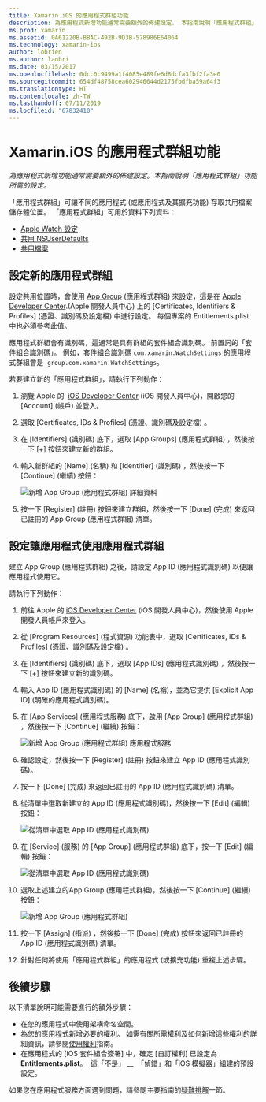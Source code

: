 ```yaml
---
title: Xamarin.iOS 的應用程式群組功能
description: 為應用程式新增功能通常需要額外的佈建設定。 本指南說明「應用程式群組」功能所需的設定。
ms.prod: xamarin
ms.assetid: 0A61220B-BBAC-492B-9D3B-578986E64064
ms.technology: xamarin-ios
author: lobrien
ms.author: laobri
ms.date: 03/15/2017
ms.openlocfilehash: 0dcc0c9499a1f4085e489fe6d8dcfa3fbf2fa3e0
ms.sourcegitcommit: 654df48758cea602946644d2175fbdfba59a64f3
ms.translationtype: HT
ms.contentlocale: zh-TW
ms.lasthandoff: 07/11/2019
ms.locfileid: "67832410"
---
```

# <a name="app-group-capabilities-in-xamarinios"></a>Xamarin.iOS 的應用程式群組功能

_為應用程式新增功能通常需要額外的佈建設定。本指南說明「應用程式群組」功能所需的設定。_

「應用程式群組」可讓不同的應用程式 (或應用程式及其擴充功能) 存取共用檔案儲存體位置。 「應用程式群組」可用於資料下列資料：

*   [Apple Watch 設定](~/ios/watchos/app-fundamentals/settings.md)
*   [共用 NSUserDefaults](~/ios/app-fundamentals/user-defaults.md)
*   [共用檔案](~/ios/watchos/app-fundamentals/parent-app.md#files)

## <a name="configure-a-new-app-group"></a>設定新的應用程式群組

設定共用位置時，會使用 [App Group](https://developer.apple.com/library/content/documentation/Miscellaneous/Reference/EntitlementKeyReference/Chapters/EnablingAppSandbox.html#//apple_ref/doc/uid/TP40011195-CH4-SW19) \(應用程式群組\) 來設定，這是在 [Apple Developer Center](https://developer.apple.com/account/).\(Apple 開發人員中心\) 上的 [Certificates, Identifiers & Profiles] \(憑證、識別碼及設定檔\)  中進行設定。 每個專案的 Entitlements.plist 中也必須參考此值。

應用程式群組會有識別碼，這通常是具有群組的套件組合識別碼。 前置詞的「套件組合識別碼」。 例如，套件組合識別碼 `com.xamarin.WatchSettings` 的應用程式群組會是  `group.com.xamarin.WatchSettings`。

若要建立新的「應用程式群組」，請執行下列動作：

1. 瀏覽 Apple 的  [iOS Developer Center](https://developer.apple.com/account/) \(iOS 開發人員中心\)，開啟您的 [Account] \(帳戶\)  並登入。
2. 選取 [Certificates, IDs & Profiles] \(憑證、識別碼及設定檔\)  。
3. 在 [Identifiers] \(識別碼\)  底下，選取 [App Groups] \(應用程式群組\)  ，然後按一下 [+]  按鈕來建立新的群組。
4. 輸入新群組的 [Name] \(名稱\)  和 [Identifier] \(識別碼\)  ，然後按一下 [Continue] \(繼續\)  按鈕： 
   
    ![新增 App Group (應用程式群組) 詳細資料](app-groups-capabilities-images/image52.png)

5. 按一下 [Register] \(註冊\)  按鈕來建立群組，然後按一下 [Done] \(完成\)  來返回已註冊的 App Group (應用程式群組) 清單。

## <a name="configure-an-app-to-use-app-groups"></a>設定讓應用程式使用應用程式群組

建立 App Group (應用程式群組) 之後，請設定 App ID (應用程式識別碼) 以便讓應用程式使用它。

請執行下列動作：

1. 前往 Apple 的 [iOS Developer Center](https://developer.apple.com/account/) (iOS 開發人員中心)，然後使用 Apple 開發人員帳戶來登入。
2. 從 [Program Resources] \(程式資源\)  功能表中，選取 [Certificates, IDs & Profiles] \(憑證、識別碼及設定檔\)  。
3. 在 [Identifiers] \(識別碼\)  底下，選取 [App IDs] \(應用程式識別碼\)  ，然後按一下 [+]  按鈕來建立新的識別碼。
4. 輸入 App ID (應用程式識別碼) 的 [Name] \(名稱\)，並為它提供 [Explicit App ID] \(明確的應用程式識別碼\)。
5. 在 [App Services] \(應用程式服務\)  底下，啟用 [App Group] \(應用程式群組\)  ，然後按一下 [Continue] \(繼續\) 按鈕：

    ![新增 App Group (應用程式群組) 應用程式服務](app-groups-capabilities-images/image53.png)

6. 確認設定，然後按一下 [Register] \(註冊\)  按鈕來建立 App ID (應用程式識別碼)。
7. 按一下 [Done] \(完成\)  來返回已註冊的 App ID (應用程式識別碼) 清單。
8. 從清單中選取新建立的 App ID (應用程式識別碼)，然後按一下 [Edit] \(編輯\)  按鈕：

    ![從清單中選取 App ID (應用程式識別碼)](app-groups-capabilities-images/image54.png)

9. 在 [Service] \(服務\) 的 [App Group] \(應用程式群組\)  底下，按一下 [Edit] \(編輯\)  按鈕：

    ![從清單中選取 App ID (應用程式識別碼)](app-groups-capabilities-images/image55.png)

10. 選取上述建立的App Group (應用程式群組)，然後按一下 [Continue] \(繼續\)  按鈕：

    ![新增 App Group (應用程式群組)](app-groups-capabilities-images/image56.png)

11. 按一下 [Assign] \(指派\)  ，然後按一下 [Done] \(完成\)  按鈕來返回已註冊的 App ID (應用程式識別碼) 清單。
12. 針對任何將使用「應用程式群組」的應用程式 (或擴充功能) 重複上述步驟。

## <a name="next-steps"></a>後續步驟
 
以下清單說明可能需要進行的額外步驟：

* 在您的應用程式中使用架構命名空間。
* 為您的應用程式新增必要的權利。 如需有關所需權利及如何新增這些權利的詳細資訊，請參閱[使用權利](~/ios/deploy-test/provisioning/entitlements.md)指南。
* 在應用程式的 [iOS 套件組合簽署] 中，確定 [自訂權利] 已設定為 **Entitlements.plist**。   這「不是」 __  「偵錯」和「iOS 模擬器」組建的預設設定。

如果您在應用程式服務方面遇到問題，請參閱主要指南的[疑難排解](~/ios/deploy-test/provisioning/capabilities/index.md)一節。
